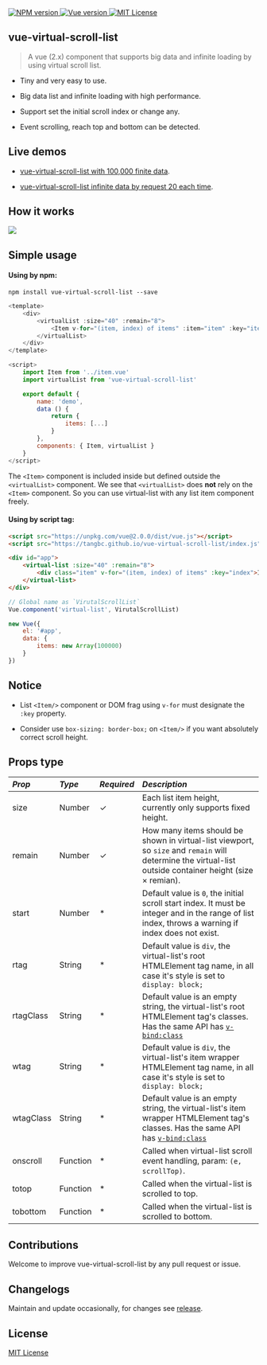 <a href="https://npmjs.com/package/vue-virtual-scroll-list">
    <img src="https://img.shields.io/npm/v/vue-virtual-scroll-list.svg?style=flat" alt="NPM version"/>
</a>
<a href="https://vuejs.org/">
    <img src="https://img.shields.io/badge/vue-2.x-brightgreen.svg" alt="Vue version"/>
</a>
<a href="https://github.com/tangbc/vue-virtual-scroll-list/blob/master/LICENSE">
    <img src="https://img.shields.io/github/license/tangbc/vue-virtual-scroll-list.svg" alt="MIT License"/>
</a>


## vue-virtual-scroll-list

> A vue (2.x) component that supports big data and infinite loading by using virtual scroll list.

* Tiny and very easy to use.

* Big data list and infinite loading with high performance.

* Support set the initial scroll index or change any.

* Event scrolling, reach top and bottom can be detected.


## Live demos

* [vue-virtual-scroll-list with 100,000 finite data](https://tangbc.github.io/vue-virtual-scroll-list/examples/finite/).

* [vue-virtual-scroll-list infinite data by request 20 each time](https://tangbc.github.io/vue-virtual-scroll-list/examples/infinite/).


## How it works

<img src="https://tangbc.github.io/github-images/virtual-scroll-list-2.gif">


## Simple usage

#### Using by npm:

```
npm install vue-virtual-scroll-list --save
```

```javascript
<template>
    <div>
        <virtualList :size="40" :remain="8">
            <Item v-for="(item, index) of items" :item="item" :key="item.id" />
        </virtualList>
    </div>
</template>

<script>
    import Item from '../item.vue'
    import virtualList from 'vue-virtual-scroll-list'

    export default {
        name: 'demo',
        data () {
            return {
                items: [...]
            }
        },
        components: { Item, virtualList }
    }
</script>
```

The `<Item>` component is included inside but defined outside the `<virtualList>` component. We see that `<virtualList>` does **not** rely on the `<Item>` component. So you can use virtual-list with any list item component freely.

#### Using by script tag:

```html
<script src="https://unpkg.com/vue@2.0.0/dist/vue.js"></script>
<script src="https://tangbc.github.io/vue-virtual-scroll-list/index.js"></script>

<div id="app">
    <virtual-list :size="40" :remain="8">
        <div class="item" v-for="(item, index) of items" :key="index">Item: # {{ index }}</div>
    </virtual-list>
</div>
```

```javascript
// Global name as `VirutalScrollList`
Vue.component('virtual-list', VirutalScrollList)

new Vue({
    el: '#app',
    data: {
        items: new Array(100000)
    }
})
```


## Notice

* List `<Item/>` component or DOM frag using `v-for` must designate the `:key` property.

* Consider use `box-sizing: border-box;` on `<Item/>` if you want absolutely correct scroll height.


## Props type

*Prop* | *Type* | *Required* | *Description* |
:--- | :--- | :--- | :--- |
| size | Number | ✓ | Each list item height, currently only supports fixed height. |
| remain | Number | ✓ | How many items should be shown in virtual-list viewport, so `size` and `remain` will determine the virtual-list outside container height (size × remian). |
| start | Number | * | Default value is `0`, the initial scroll start index. It must be integer and in the range of list index, throws a warning if index does not exist.  |
| rtag | String | * | Default value is `div`, the virtual-list's root HTMLElement tag name, in all case it's style is set to `display: block;` |
| rtagClass | String | * | Default value is an empty string, the virtual-list's root HTMLElement tag's classes. Has the same API has [`v-bind:class`](https://vuejs.org/v2/guide/class-and-style.html) |
| wtag | String | * | Default value is `div`, the virtual-list's item wrapper HTMLElement tag name, in all case it's style is set to `display: block;` |
| wtagClass | String | * | Default value is an empty string, the virtual-list's item wrapper HTMLElement tag's classes. Has the same API has [`v-bind:class`](https://vuejs.org/v2/guide/class-and-style.html) |
| onscroll | Function | * | Called when virtual-list scroll event handling, param: `(e, scrollTop)`. |
| totop | Function | * | Called when the virtual-list is scrolled to top. |
| tobottom | Function | * | Called when the virtual-list is scrolled to bottom. |


## Contributions

Welcome to improve vue-virtual-scroll-list by any pull request or issue.


## Changelogs

Maintain and update occasionally, for changes see [release](https://github.com/tangbc/vue-virtual-scroll-list/releases).

## License

[MIT License](https://github.com/tangbc/vue-virtual-scroll-list/blob/master/LICENSE)

